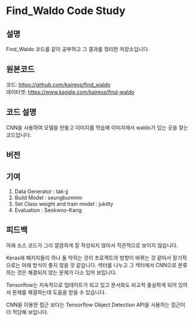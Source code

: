 # Find_Waldo Code Study
## 설명
Find_Waldo 코드를 같이 공부하고 그 결과를 정리한 저장소입니다.

## 원본코드
코드: https://github.com/kairess/find_waldo   
데이터셋: https://www.kaggle.com/kairess/find-waldo

## 코드 설명
CNN을 사용하여 모델을 만들고 이미지를 학습해 이미지에서 waldo가 있는 곳을 찾는 코드입니다.

## 버전


## 기여
01. Data Generator : tak-jj
02. Build Model : seungbummm
03. Set Class weight and train model : jukitty
04. Evaluation : Seokwoo-Kang

## 피드백
아래 소스 코드가 그리 깔끔하게 잘 작성되지 않아서 직관적으로 보이지 않습니다.

Keras에 패키지들이 하나 둘 막히는 것이 프로젝트의 방향이 바뀌는 것 같아서 장기적으로는 아래 방식이 좋지 않을 것 같습니다. 섹터를 나누고 그 섹터에서 CNN으로 분류하는 것은 해결되지 않는 문제가 다소 있어 보입니다.

Tensorlfow는 지속적으로 업데이트가 되고 있고 문서화도 비교적 충실하게 되어 있어서 문제를 해결하는데 도움을 받을 수 있습니다.

 CNN을 이용한 접근 보다는 Tensorflow Object Detection API을 사용하는 접근이 더 적당해 보입니다. 